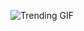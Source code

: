 
<!-- GIF_SECTION -->
![Trending GIF](https://media2.giphy.com/media/v1.Y2lkPThiYjIxNzcyMnd5amVoaDM2Mnd6cTh4Z3BsdXBlYnJyYmhqYWNneThjaTNzY2tnNSZlcD12MV9naWZzX3NlYXJjaCZjdD1n/66M6ZwJkTLYikvhrqZ/giphy.gif)
<!-- END_GIF_SECTION -->
